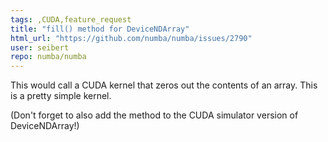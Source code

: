 ```yaml
---
tags: ,CUDA,feature_request
title: "fill() method for DeviceNDArray"
html_url: "https://github.com/numba/numba/issues/2790"
user: seibert
repo: numba/numba
---
```


This would call a CUDA kernel that zeros out the contents of an array.  This is a pretty simple kernel.

(Don't forget to also add the method to the CUDA simulator version of DeviceNDArray!)
